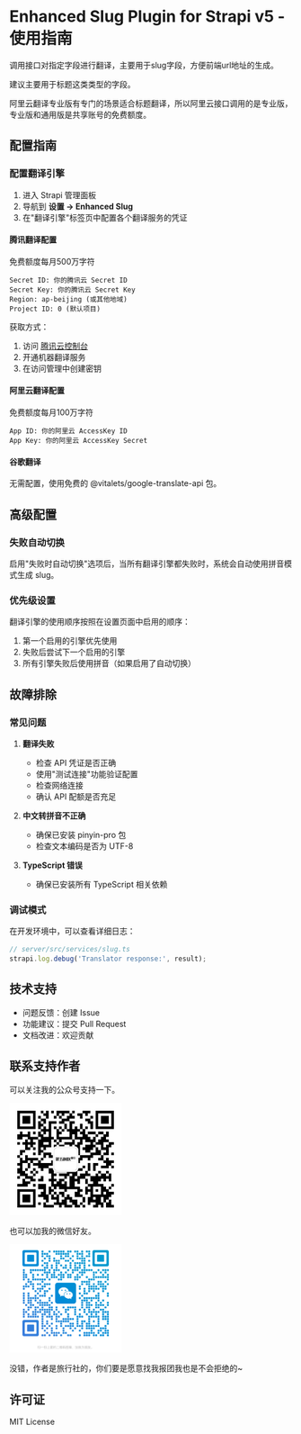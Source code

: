 # Enhanced Slug Plugin for Strapi v5 - 使用指南

调用接口对指定字段进行翻译，主要用于slug字段，方便前端url地址的生成。

建议主要用于标题这类类型的字段。

阿里云翻译专业版有专门的场景适合标题翻译，所以阿里云接口调用的是专业版，专业版和通用版是共享账号的免费额度。

## 配置指南

### 配置翻译引擎

1. 进入 Strapi 管理面板
2. 导航到 **设置 → Enhanced Slug**
3. 在"翻译引擎"标签页中配置各个翻译服务的凭证


#### 腾讯翻译配置

免费额度每月500万字符

```
Secret ID: 你的腾讯云 Secret ID
Secret Key: 你的腾讯云 Secret Key
Region: ap-beijing (或其他地域)
Project ID: 0 (默认项目)
```

获取方式：
1. 访问 [腾讯云控制台](https://console.cloud.tencent.com/)
2. 开通机器翻译服务
3. 在访问管理中创建密钥

#### 阿里云翻译配置

免费额度每月100万字符

```
App ID: 你的阿里云 AccessKey ID
App Key: 你的阿里云 AccessKey Secret
```


#### 谷歌翻译

无需配置，使用免费的 @vitalets/google-translate-api 包。


## 高级配置

### 失败自动切换

启用"失败时自动切换"选项后，当所有翻译引擎都失败时，系统会自动使用拼音模式生成 slug。

### 优先级设置

翻译引擎的使用顺序按照在设置页面中启用的顺序：
1. 第一个启用的引擎优先使用
2. 失败后尝试下一个启用的引擎
3. 所有引擎失败后使用拼音（如果启用了自动切换）

## 故障排除

### 常见问题

1. **翻译失败**
   - 检查 API 凭证是否正确
   - 使用"测试连接"功能验证配置
   - 检查网络连接
   - 确认 API 配额是否充足

2. **中文转拼音不正确**
   - 确保已安装 pinyin-pro 包
   - 检查文本编码是否为 UTF-8

3. **TypeScript 错误**
   - 确保已安装所有 TypeScript 相关依赖

### 调试模式

在开发环境中，可以查看详细日志：

```javascript
// server/src/services/slug.ts
strapi.log.debug('Translator response:', result);
```

## 技术支持

- 问题反馈：创建 Issue
- 功能建议：提交 Pull Request
- 文档改进：欢迎贡献

## 联系支持作者

可以关注我的公众号支持一下。

<img src=https://raw.githubusercontent.com/xuhuan/enhanced-slug/refs/heads/main/doc/images/fifthtimezone.jpg width=200/>
 

也可以加我的微信好友。

<img src=https://raw.githubusercontent.com/xuhuan/enhanced-slug/refs/heads/main/doc/images/wechat.png width=200/>


没错，作者是旅行社的，你们要是愿意找我报团我也是不会拒绝的~

## 许可证

MIT License
